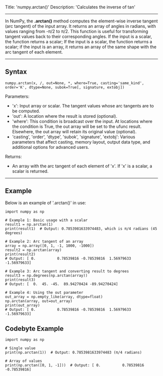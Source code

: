 Title: 'numpy.arctan()'
Description: 'Calculates the inverse of tan'

---

In NumPy, the **.arctan()** method computes the element-wise inverse tangent (arc tangent) of the input array. It returns an array of angles in radians, with values ranging from -π/2 to π/2. This function is useful for transforming tangent values back to their corresponding angles. If the input is a scalar, the function returns a scalar; If the input is a scalar, the function returns a scalar; if the input is an array, it returns an array of the same shape with the arc tangent of each element.

---

## Syntax

```pseudo
numpy.arctan(x, /, out=None, *, where=True, casting='same_kind', order='K', dtype=None, subok=True[, signature, extobj])
```

Parameters:
+ 'x': Input array or scalar. The tangent values whose arc tangents are to be computed.
+ 'out': A location where the result is stored (optional).
+ 'where': This condition is broadcast over the input. At locations where the condition is True, the out array will be set to the ufunc result. Elsewhere, the out array will retain its original value (optional).
+ 'casting', 'order', 'dtype', 'subok', 'signature', 'extobj': Various parameters that affect casting, memory layout, output data type, and additional options for advanced users.

Returns:
+ An array with the arc tangent of each element of 'x'. If 'x' is a scalar, a scalar is returned.

---

## Example
Below is an example of '.arctan()' in use:

```
import numpy as np

# Example 1: Basic usage with a scalar
result1 = np.arctan(1)
print(result1)  # Output: 0.7853981633974483, which is π/4 radians (45 degrees)

# Example 2: Arc tangent of an array
array = np.array([0, 1, -1, 1000, -1000])
result2 = np.arctan(array)
print(result2)  
# Output: [ 0.          0.78539816 -0.78539816  1.56979633 -1.56979633]

# Example 3: Arc tangent and converting result to degrees
result3 = np.degrees(np.arctan(array))
print(result3)  
# Output: [  0.  45. -45.  89.94270424 -89.94270424]

# Example 4: Using the out parameter
out_array = np.empty_like(array, dtype=float)
np.arctan(array, out=out_array)
print(out_array)
# Output: [ 0.          0.78539816 -0.78539816  1.56979633 -1.56979633]
```

## Codebyte Example

```
import numpy as np

# Single value
print(np.arctan(1))  # Output: 0.7853981633974483 (π/4 radians)

# Array of values
print(np.arctan([0, 1, -1]))  # Output: [ 0.          0.78539816 -0.78539816]
```

